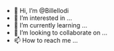 - 👋 Hi, I’m @Billellodi
- 👀 I’m interested in ...
- 🌱 I’m currently learning ...
- 💞️ I’m looking to collaborate on ...
- 📫 How to reach me ...

<!---
Billellodi/Billellodi is a ✨ special ✨ repository because its `README.md` (this file) appears on your GitHub profile.
You can click the Preview link to take a look at your changes.
--->
